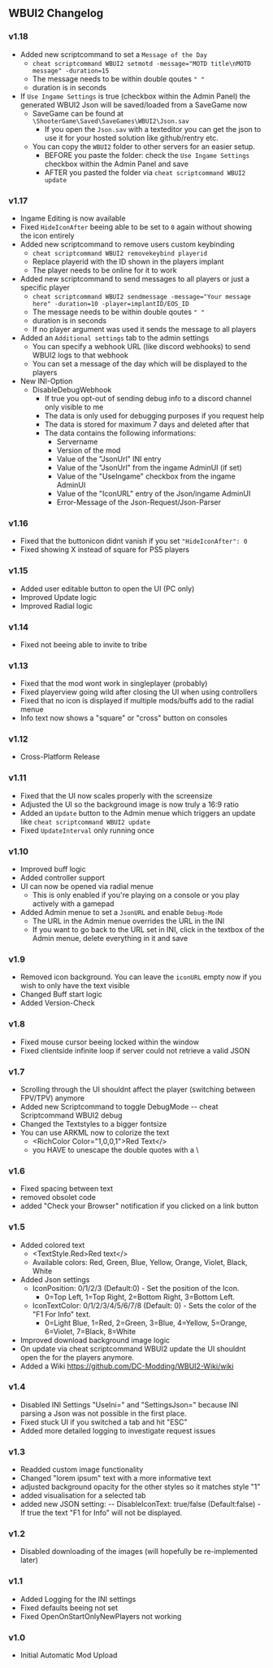 ## WBUI2 Changelog

### v1.18

- Added new scriptcommand to set a `Message of the Day`
	- `cheat scriptcommand WBUI2 setmotd -message="MOTD title\nMOTD message" -duration=15`
	- The message needs to be within double qoutes `" "`
	- duration is in seconds
- If `Use Ingame Settings` is true (checkbox within the Admin Panel) the generated WBUI2 Json will be saved/loaded from a SaveGame now
	- SaveGame can be found at `\ShooterGame\Saved\SaveGames\WBUI2\Json.sav`
		- If you open the `Json.sav` with a texteditor you can get the json to use it for your hosted solution like github/rentry etc.
	- You can copy the `WBUI2` folder to other servers for an easier setup.
		- BEFORE you paste the folder: check the `Use Ingame Settings` checkbox within the Admin Panel and save
		- AFTER you pasted the folder via `cheat scriptcommand WBUI2 update`

### v1.17

- Ingame Editing is now available
- Fixed `HideIconAfter` beeing able to be set to `0` again without showing the icon entirely
- Added new scriptcommand to remove users custom keybinding
	- `cheat scriptcommand WBUI2 removekeybind playerid`
	- Replace playerid with the ID shown in the players implant
	- The player needs to be online for it to work
- Added new scriptcommand to send messages to all players or just a specific player
	- `cheat scriptcommand WBUI2 sendmessage -message="Your message here" -duration=10 -player=implantID/EOS_ID`
	- The message needs to be within double qoutes `" "`
	- duration is in seconds
	- If no player argument was used it sends the message to all players
- Added an `Additional settings` tab to the admin settings
	- You can specify a webhook URL (like discord webhooks) to send WBUI2 logs to that webhook
	- You can set a message of the day which will be displayed to the players
- New INI-Option
	- DisableDebugWebhook
		- If true you opt-out of sending debug info to a discord channel only visible to me
		- The data is only used for debugging purposes if you request help
		- The data is stored for maximum 7 days and deleted after that
		- The data contains the following informations:
			- Servername
			- Version of the mod
			- Value of the "JsonUrl" INI entry
			- Value of the "JsonUrl" from the ingame AdminUI (if set)
			- Value of the "UseIngame" checkbox from the ingame AdminUI
			- Value of the "IconURL" entry of the Json/ingame AdminUI
			- Error-Message of the Json-Request/Json-Parser

### v1.16

- Fixed that the buttonicon didnt vanish if you set `"HideIconAfter": 0`
- Fixed showing X instead of square for PS5 players

### v1.15

- Added user editable button to open the UI (PC only)
- Improved Update logic
- Improved Radial logic

### v1.14

- Fixed not beeing able to invite to tribe

### v1.13

- Fixed that the mod wont work in singleplayer (probably)
- Fixed playerview going wild after closing the UI when using controllers
- Fixed that no icon is displayed if multiple mods/buffs add to the radial menue
- Info text now shows a "square" or "cross" button on consoles

### v1.12

- Cross-Platform Release

### v1.11

- Fixed that the UI now scales properly with the screensize
- Adjusted the UI so the background image is now truly a 16:9 ratio
- Added an `Update` button to the Admin menue which triggers an update like `cheat scriptcommand WBUI2 update`
- Fixed `UpdateInterval` only running once

### v1.10

- Improved buff logic
- Added controller support
- UI can now be opened via radial menue
	- This is only enabled if you're playing on a console or you play actively with a gamepad
- Added Admin menue to set a `JsonURL` and enable `Debug-Mode`
	- The URL in the Admin menue overrides the URL in the INI
	- If you want to go back to the URL set in INI, click in the textbox of the Admin menue, delete everything in it and save

### v1.9

- Removed icon background. You can leave the `iconURL` empty now if you wish to only have the text visible
- Changed Buff start logic
- Added Version-Check

### v1.8

- Fixed mouse cursor beeing locked within the window
- Fixed clientside infinite loop if server could not retrieve a valid JSON

### v1.7

- Scrolling through the UI shouldnt affect the player (switching between FPV/TPV) anymore
- Added new Scriptcommand to toggle DebugMode
-- cheat Scriptcommand WBUI2 debug
- Changed the Textstyles to a bigger fontsize
- You can use ARKML now to colorize the text  
	- <RichColor Color=\"1,0,0,1\">Red Text</>  
	- you HAVE to unescape the double quotes with a \  

### v1.6

- Fixed spacing between text
- removed obsolet code
- added "Check your Browser" notification if you clicked on a link button

### v1.5

- Added colored text
	- <TextStyle.Red>Red text</>
	- Available colors: Red, Green, Blue, Yellow, Orange, Violet, Black, White
- Added Json settings
	- IconPosition: 0/1/2/3 (Default:0) - Set the position of the Icon.
		- 0=Top Left, 1=Top Right, 2=Bottom Right, 3=Bottom Left.
	- IconTextColor: 0/1/2/3/4/5/6/7/8 (Default: 0) - Sets the color of the "F1 For Info" text.
		- 0=Light Blue, 1=Red, 2=Green, 3=Blue, 4=Yellow, 5=Orange, 6=Violet, 7=Black, 8=White
- Improved download background image logic
- On update via cheat scriptcommand WBUI2 update the UI shouldnt open the for the players anymore.
- Added a Wiki https://github.com/DC-Modding/WBUI2-Wiki/wiki

### v1.4

- Disabled INI Settings "UseIni=" and "SettingsJson=" because INI parsing a Json was not possible in the first place.
- Fixed stuck UI if you switched a tab and hit "ESC"
- Added more detailed logging to investigate request issues

### v1.3

- Readded custom image functionality
- Changed "lorem ipsum" text with a more informative text
- adjusted background opacity for the other styles so it matches style "1"
- added visualisation for a selected tab
- added new JSON setting:
-- DisableIconText: true/false (Default:false) - If true the text "F1 for Info" will not be displayed.

### v1.2

- Disabled downloading of the images (will hopefully be re-implemented later)


### v1.1

- Added Logging for the INI settings
- Fixed defaults beeing not set
- Fixed OpenOnStartOnlyNewPlayers not working


### v1.0

- Initial Automatic Mod Upload
